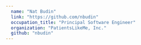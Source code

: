 ```yaml
---
  name: "Nat Budin"
  link: "https://github.com/nbudin"
  occupation_title: "Principal Software Engineer"
  organization: "PatientsLikeMe, Inc."
  github: "nbudin"
---
```

